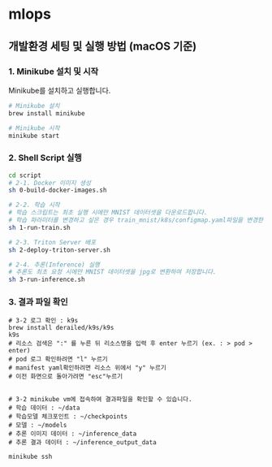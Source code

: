 # mlops

## 개발환경 세팅 및 실행 방법 (macOS 기준)

### 1. Minikube 설치 및 시작
Minikube를 설치하고 실행합니다.
```bash
# Minikube 설치
brew install minikube

# Minikube 시작
minikube start
```

### 2. Shell Script 실행
```bash
cd script
# 2-1. Docker 이미지 생성
sh 0-build-docker-images.sh

# 2-2. 학습 시작
# 학습 스크립트는 최초 실행 시에만 MNIST 데이터셋을 다운로드합니다.
# 학습 파라미터를 변경하고 싶은 경우 train_mnist/k8s/configmap.yaml파일을 변경한 뒤 아래 스크립트를 실행하면 됩니다.
sh 1-run-train.sh

# 2-3. Triton Server 배포
sh 2-deploy-triton-server.sh

# 2-4. 추론(Inference) 실행
# 추론도 최초 요청 시에만 MNIST 데이터셋을 jpg로 변환하여 저장합니다.
sh 3-run-inference.sh
```

### 3. 결과 파일 확인
```
# 3-2 로그 확인 : k9s
brew install derailed/k9s/k9s
k9s
# 리소스 검색은 ":" 를 누른 뒤 리소스명을 입력 후 enter 누르기 (ex. : > pod > enter)
# pod 로그 확인하려면 "l" 누르기
# manifest yaml확인하려면 리소스 위에서 "y" 누르기
# 이전 화면으로 돌아가려면 "esc"누르기


# 3-2 minikube vm에 접속하여 결과파일을 확인할 수 있습니다.
# 학습 데이터 : ~/data
# 학습모델 체크포인트 : ~/checkpoints
# 모델 : ~/models
# 추론 이미지 데이터 : ~/inference_data
# 추론 결과 데이터 : ~/inference_output_data

minikube ssh
```